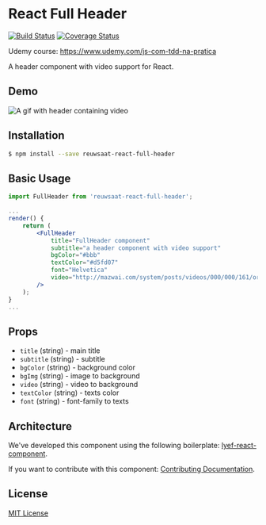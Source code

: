 # React Full Header
[![Build Status](https://travis-ci.org/filipegorges/react-full-header.svg?branch=master)](https://travis-ci.org/filipegorges/react-full-header)
[![Coverage Status](https://coveralls.io/repos/github/filipegorges/react-full-header/badge.svg?branch=master)](https://coveralls.io/github/filipegorges/react-full-header?branch=master)

Udemy course: https://www.udemy.com/js-com-tdd-na-pratica

A header component with video support for React.

## Demo
![A gif with header containing video](images/header_demo.gif)

## Installation

```sh
$ npm install --save reuwsaat-react-full-header
```

## Basic Usage

```jsx
import FullHeader from 'reuwsaat-react-full-header';

...
render() {
    return (
        <FullHeader
            title="FullHeader component"
            subtitle="a header component with video support"
            bgColor="#bbb"
            textColor="#d5fd07"
            font="Helvetica"
            video="http://mazwai.com/system/posts/videos/000/000/161/original/leonard_soosay--missfit.mp4?1424004876"
        />
    );
}
...
```

## Props

- `title` (string) - main title
- `subtitle` (string) - subtitle
- `bgColor` (string) - background color
- `bgImg` (string) - image to background
- `video` (string) - video to background
- `textColor` (string) - texts color
- `font` (string) - font-family to texts

## Architecture

We've developed this component using the following boilerplate:
[lyef-react-component](https://github.com/lyef/lyef-react-component).

If you want to contribute with this component:
[Contributing Documentation](CONTRIBUTING.md).

## License

[MIT License](LICENSE.md)
